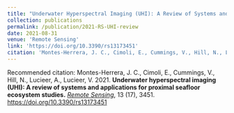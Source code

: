 ```yaml
---
title: "Underwater Hyperspectral Imaging (UHI): A Review of Systems and Applications for Proximal Seafloor Ecosystem Studies"
collection: publications
permalink: /publication/2021-RS-UHI-review
date: 2021-08-31
venue: 'Remote Sensing'
link: 'https://doi.org/10.3390/rs13173451'
citation: 'Montes-Herrera, J. C., Cimoli, E., Cummings, V., Hill, N., Lucieer, A., Lucieer, V. 2021. **Underwater hyperspectral imaging (UHI): A review of systems and applications for proximal seafloor ecosystem studies.** *<u>Remote Sensing</u>*, 13 (17), 3451. https://doi.org/10.3390/rs13173451'
---
```


Recommended citation: Montes-Herrera, J. C., Cimoli, E., Cummings, V., Hill, N., Lucieer, A., Lucieer, V. 2021. **Underwater hyperspectral imaging (UHI): A review of systems and applications for proximal seafloor ecosystem studies.** *<u>Remote Sensing</u>*, 13 (17), 3451. https://doi.org/10.3390/rs13173451
